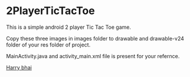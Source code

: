 # 2PlayerTicTacToe
This is a simple android 2 player Tic Tac Toe game. 

Copy these three images in images folder to drawable and drawable-v24 folder of your res folder of project.

MainActivity.java and activity_main.xml file is present for your refernce.

[Harry bhai](http://https://www.youtube.com/@CodeWithHarry "Harry bhai")
